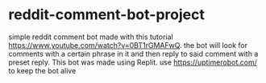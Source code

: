 # reddit-comment-bot-project
simple reddit comment bot made with this tutorial https://www.youtube.com/watch?v=0BT1rGMAFwQ.
the bot will look for comments with a certain phrase in it and then reply to said comment with a preset reply. 
This bot was made using Replit.
use https://uptimerobot.com/ to keep the bot alive
